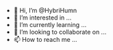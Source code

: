 - 👋 Hi, I’m @HybriHumn
- 👀 I’m interested in ...
- 🌱 I’m currently learning ...
- 💞️ I’m looking to collaborate on ...
- 📫 How to reach me ...

<!---
HybriHumn/HybriHumn is a ✨ special ✨ repository because its `README.md` (this file) appears on your GitHub profile.
You can click the Preview link to take a look at your changes.
--->

